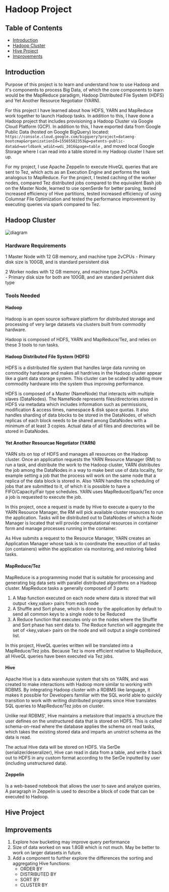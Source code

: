 # Hadoop Project

## Table of Contents
* [Introduction](#introduction)
* [Hadoop Cluster](#hadoop-cluster)
* [Hive Project](#hive-project)
* [Improvements](#rest-api-usage)

## Introduction
Purpose of this project is to learn and understand how to use Hadoop and it's components to process Big Data, of which the core components to 
learn would be the MapReduce paradigm, Hadoop Distributed File System (HDFS) and Yet Another Resource Negotiator (YARN).

For this project I have learned about how HDFS, YARN and MapReduce work together to launch Hadoop tasks. In addition to this, I have done a 
Hadoop project that includes provisioning a Hadoop Cluster via Google Cloud Platform (GCP). In addition to this, I have exported data from 
Google Public Data (hosted on Google BigQuery) located: `https://console.cloud.google.com/bigquery?project=dataeng-bootcmap&organizationId=15565582353&p=patents-public-data&d=worldbank_wdi&t=wdi_2016&page=table`
, and moved local Google Storage where I can read into a table stored in my Hadoop cluster I have set up.

For my project, I use Apache Zeppelin to execute HiveQL queries that are sent to Tez, which acts as an Execution Engine and performs the 
task analogous to MapReduce. For the project, I tested caching of the worker nodes, compared Tez distributed jobs compared to the equivalent 
Bash job on the Master Node, learned to use openSerde for better parsing, tested increased efficiency of Hive partitions, tested increased 
efficiency of using Columnar File Optimization and tested the performance improvement by executing queries via spark compared to Tez.

## Hadoop Cluster
![diagram](./assets/diagram.jpg)
### Hardware Requirements
1 Master Node with 12 GB memory, and machine type 2vCPUs
	- Primary disk size is 100GB, and is standard persistent disk

2 Worker nodes with 12 GB memory, and machine type 2vCPUs	
	- Primary disk size for both are 100GB, and are standard persistent disk type

### Tools Needed

#### Hadoop
Hadoop is an open source software platform for distributed storage and 
processing of very large datasets via clusters built from commodity 
hardware.

Hadoop is composed of HDFS, YARN and MapReduce/Tez, and relies on 
these 3 tools to run tasks.

#### Hadoop Distributed File System (HDFS)
HDFS is a distributed file system that handles large data running on 
commodity hardware and makes all hardrives in the Hadoop cluster appear 
like a giant data storage system. This cluster can be scaled by adding 
more commodity hardware into the system thus improving performance.

HDFS is composed of a Master (NameNode) that interacts with multiple 
slaves (DataNodes). The NameNode represents files/directories stored 
in HDFS via metadata which includes information such as permissions, 
modification & access times, namespace & disk space quotas. It also 
handles sharding of data blocks to be stored in the DataNodes, of which 
replicas of each block needs to be shared among DataNodes with a minimum 
of at least 3 copies. Actual data of all files and directories will be 
stored in DataNodes. 

#### Yet Another Resourcae Negotiator (YARN)
YARN sits on top of HDFS and manages all resources on the Hadoop cluster.
Once an application requests the YARN Resource Manager (RM) to run a task, 
and distribute the work to the Hadoop cluster, YARN distributes the job among 
the DataNodes in a way to make best use of data locality, for example setting a 
job that the process will work on the same node that a replica of the data block 
is stored in. Also YARN handles the scheduling of jobs that are submitted to it, of 
which it is possible to have a FIFO/Capacity/Fair type schedules. 
YARN uses MapReduce/Spark/Tez once a job is requested to execute the job.

In this project, once a request is made by Hive to execute a query to the YARN Resource 
Manager, the RM will pick available cluster resources to run the application. Tasks will 
be distributed out to DataNodes of which a Node Manager is located that will provide 
computational resources in container form and manage processes running in the container.

As Hive submits a request to the Resource Manager, YARN creates an Application Manager
whose task is to coordinate the exeuction of all tasks (on containers) within the application via monitoring, 
and restoring failed tasks.

#### MapReduce/Tez
MapReduce is a programming model that is suitable for processing and generating big data sets with parallel 
distributed algorithms on a Hadoop cluster. MapReduce tasks a generally composed of 3 parts:<br />
1) A Map function executed on each node where data is stored that will output <key,value> pairs from each node <br />
2) A Shuffle and Sort phase, which is done by the application by default to send all common keys to a single node
 to be Reduced<br />
3) A Reduce function that executes only on the nodes where the Shuffle and Sort phase has sent data to. The Reduce 
function will aggregate the set of <key,value> pairs on the node and will output a single combined list.<br />

In this project, HiveQL queries written will be translated into a MapReduce/Tez jobs. Because Tez is more efficient 
relative to MapReduce, all HiveQL queries have been executed via Tez jobs.

#### Hive
Apache Hive is a data warehouse system that sits on YARN, and was created to make interactions with Hadoop more similar to working with RDBMS. 
By integrating Hadoop cluster with a RDBMS like language, it makes it possible for Developers familiar with the SQL world 
able to quickly transition to work with writing distributed programs since Hive translates SQL queries to MapReduce/Tez jobs 
on cluster.

Unlike real RDBMS', Hive maintains a metastore that impacts a structure the user defines on the unstructured data that is stored on HDFS. This is 
called schema-on-read where the database applies the schema on read tasks, which takes the existing stored data and imparts an unstrict schema 
as the data is read.

The actual Hive data will be stored on HDFS. Via SerDe (serializer/deseralizer), Hive can read in data from a table, and write it back out to HDFS 
in any custom format according to the SerDe inputted by user (including unstructured data).

#### Zeppelin
Is a web-based notebook that allows the user to save and analyze queries. A paragraph in Zeppelin is used to describe a block of code that 
can be executed to Hadoop.


## Hive Project



## Improvements
1) Explore how bucketing may improve query performance
2) Size of data worked on was 1.8GB which is not much. May be better to work on larger datasets in future.
3) Add a component to further explore the differences the sorting and aggregating Hive functions:
	- ORDER BY<br />
	- DISTRIBUTED BY<br />
	- SORT BY<br />
	- CLUSTER BY<br />
